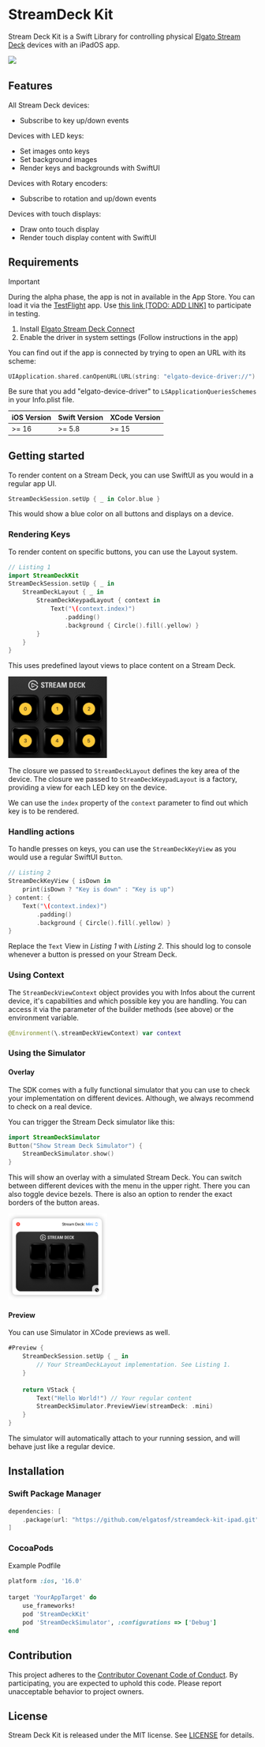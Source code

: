 # StreamDeck Kit

Stream Deck Kit is a Swift Library for controlling physical [Elgato Stream Deck](https://www.elgato.com/stream-deck) devices with an iPadOS app.

<a href="https://github.com/elgatosf/streamdeck-kit-ipad/actions/workflows/run-tests.yml" alt="Run tests">
    <img src="https://github.com/elgatosf/streamdeck-kit-ipad/actions/workflows/run-tests.yml/badge.svg" />
</a>

## Features

All Stream Deck devices:
- Subscribe to key up/down events

Devices with LED keys:
- Set images onto keys
- Set background images
- Render keys and backgrounds with SwiftUI

Devices with Rotary encoders:
- Subscribe to rotation and up/down events

Devices with touch displays:
- Draw onto touch display
- Render touch display content with SwiftUI

## Requirements

> [!IMPORTANT]
> During the alpha phase, the app is not in available in the App Store. You can load it via the [TestFlight](https://developer.apple.com/testflight/) app. Use [this link [TODO: ADD LINK]](https://add.testflight/link/here) to participate in testing.

1. Install [Elgato Stream Deck Connect](https://itunes.apple.com/de/app/elgato-stream-deck-connect/id6474433828)
2. Enable the driver in system settings (Follow instructions in the app)

You can find out if the app is connected by trying to open an URL with its scheme:

```swift
UIApplication.shared.canOpenURL(URL(string: "elgato-device-driver://")!)
```

Be sure that you add "elgato-device-driver" to `LSApplicationQueriesSchemes` in your Info.plist file.

| iOS Version | Swift Version | XCode Version |
| ----------- | ------------- | ------------- |
| >= 16       | >= 5.8        | >= 15         |

## Getting started

To render content on a Stream Deck, you can use SwiftUI as you would in a regular app UI.

```swift
StreamDeckSession.setUp { _ in Color.blue }
```

This would show a blue color on all buttons and displays on a device.

### Rendering Keys

To render content on specific buttons, you can use the Layout system.


```swift
// Listing 1
import StreamDeckKit
StreamDeckSession.setUp { _ in
    StreamDeckLayout { _ in 
        StreamDeckKeypadLayout { context in
            Text("\(context.index)")
                .padding()
                .background { Circle().fill(.yellow) }
        }
    }
}
```
This uses predefined layout views to place content on a Stream Deck. 

<img src="_images/example_keys.png" alt="A screenshot of a Stream Deck, showing increasing numbers on it's buttons" width="200" />

The closure we passed to `StreamDeckLayout` defines the key area of the device. The closure we passed to `StreamDeckKeypadLayout` is a factory, providing a view for each LED key on the device. 

We can use the `index` property of the `context` parameter to find out which key is to be rendered.

### Handling actions

To handle presses on keys, you can use the `StreamDeckKeyView` as you would use a regular SwiftUI `Button`.

```swift
// Listing 2
StreamDeckKeyView { isDown in
    print(isDown ? "Key is down" : "Key is up")
} content: {
    Text("\(context.index)")
        .padding()
        .background { Circle().fill(.yellow) }
}
```

Replace the `Text` View in _Listing 1_ with _Listing 2_. This should log to console whenever a button is pressed on your Stream Deck.

### Using Context

The `StreamDeckViewContext` object provides you with Infos about the current device, it's capabilities and which possible key you are handling. You can access it via the parameter of the builder methods (see above) or the environment variable.

```swift
@Environment(\.streamDeckViewContext) var context
```

### Using the Simulator

#### Overlay

The SDK comes with a fully functional simulator that you can use to check your implementation on different devices. Although, we always recommend to check on a real device.

You can trigger the Stream Deck simulator like this:

```swift
import StreamDeckSimulator
Button("Show Stream Deck Simulator") {
    StreamDeckSimulator.show()
}
```

This will show an overlay with a simulated Stream Deck. You can switch between different devices with the menu in the upper right. There you can also toggle device bezels. There is also an option to render the exact borders of the button areas.

<img src="_images/simulator.png" alt="A screenshot of the Stream Deck simulator window" width="200" />

#### Preview

You can use Simulator in XCode previews as well. 

```swift
#Preview {
    StreamDeckSession.setUp { _ in
        // Your StreamDeckLayout implementation. See Listing 1.
    }

    return VStack {
        Text("Hello World!") // Your regular content
        StreamDeckSimulator.PreviewView(streamDeck: .mini)
    }
}
```

The simulator will automatically attach to your running session, and will behave just like a regular device.

## Installation

### Swift Package Manager 

```swift
dependencies: [
    .package(url: "https://github.com/elgatosf/streamdeck-kit-ipad.git", upToNextMajor: "0.0.1")
]
```

### CocoaPods

Example Podfile

```Ruby
platform :ios, '16.0'

target 'YourAppTarget' do
    use_frameworks!
    pod 'StreamDeckKit'
    pod 'StreamDeckSimulator', :configurations => ['Debug']
end
```

## Contribution

This project adheres to the [Contributor Covenant Code of Conduct](https://www.contributor-covenant.org/version/2/1/code_of_conduct/). By participating, you are expected to uphold this code. Please report unacceptable behavior to project owners.

## License

Stream Deck Kit is released under the MIT license. See [LICENSE](LICENSE) for details.
